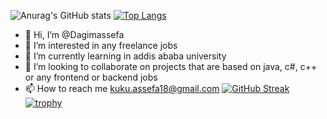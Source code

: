
![Anurag's GitHub stats](https://github-readme-stats.vercel.app/api?username=Dagimassefa&show_icons=true&theme=prussian)
[![Top Langs](https://github-readme-stats.vercel.app/api/top-langs/?username=Dagimassefa)](https://github.com/anuraghazra/github-readme-stats)
- 👋 Hi, I’m @Dagimassefa
- 👀 I’m interested in any freelance jobs 
- 🌱 I’m currently learning in addis ababa university
- 💞️ I’m looking to collaborate on projects that are based on java, c#, c++ or any frontend or backend jobs
- 📫 How to reach me kuku.assefa18@gmail.com
[![GitHub Streak](http://github-readme-streak-stats.herokuapp.com?user=Dagimassefa)](https://git.io/streak-stats)
[![trophy](https://github-profile-trophy.vercel.app/?username=Dagimassefa&theme=onedark)](https://github.com/ryo-ma/github-profile-trophy)
<!---
Dagimassefa/Dagimassefa is a ✨ special ✨ repository because its `README.md` (this file) appears on your GitHub profile.
You can click the Preview link to take a look at your changes.
--->
